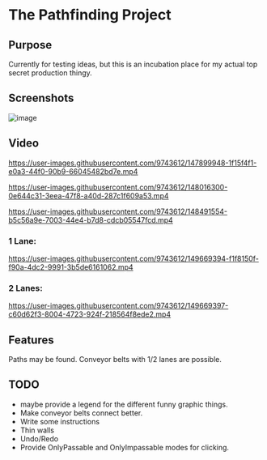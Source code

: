 # The Pathfinding Project
## Purpose
Currently for testing ideas, but this is an incubation place for my actual top secret production thingy.
## Screenshots
![image](https://user-images.githubusercontent.com/9743612/148163483-b58e2608-3d86-4833-832a-036fcc4ea754.png)


## Video
https://user-images.githubusercontent.com/9743612/147899948-1f15f4f1-e0a3-44f0-90b9-66045482bd7e.mp4

https://user-images.githubusercontent.com/9743612/148016300-0e644c31-3eea-47f8-a40d-287c1f609a53.mp4

https://user-images.githubusercontent.com/9743612/148491554-b5c56a9e-7003-44e4-b7d8-cdcb05547fcd.mp4

### 1 Lane:

https://user-images.githubusercontent.com/9743612/149669394-f1f8150f-f90a-4dc2-9991-3b5de6161062.mp4

### 2 Lanes:

https://user-images.githubusercontent.com/9743612/149669397-c60d62f3-8004-4723-924f-218564f8ede2.mp4

## Features
Paths may be found.
Conveyor belts with 1/2 lanes are possible.

## TODO
- maybe provide a legend for the different funny graphic things.
- Make conveyor belts connect better.
- Write some instructions
- Thin walls
- Undo/Redo
- Provide OnlyPassable and OnlyImpassable modes for clicking.

